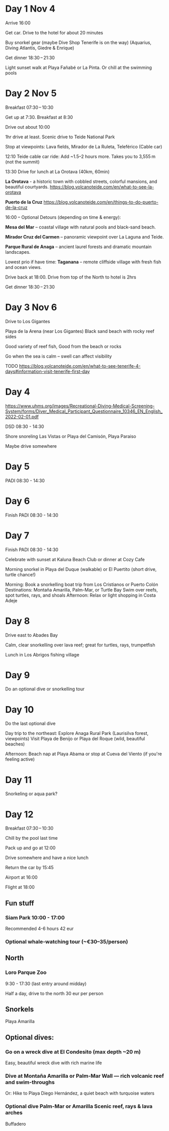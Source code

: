 # Day 1 Nov 4

Arrive 16:00

Get car. Drive to the hotel for about 20 minutes

Buy snorkel gear (maybe Dive Shop Tenerife is on the way) (Aquarius, Diving Atlantis, Giedre & Enrique)

Get dinner 18:30 – 21:30

Light sunset walk at Playa Fañabé or La Pinta. Or chill at the swimming pools
  
# Day 2 Nov 5

Breakfast	07:30 – 10:30

Get up at 7:30. Breakfast at 8:30

Drive out about 10:00

1hr drive at least. Scenic drive to Teide National Park

Stop at viewpoints: Lava fields, Mirador de La Ruleta, Teleférico (Cable car)

12:10 Teide cable car ride: Add ~1.5–2 hours more. Takes you to 3,555 m (not the summit)

13:30 Drive for lunch at La Orotava (40km, 60min)

**La Orotava** - a historic town with cobbled streets, colorful mansions, and beautiful courtyards. 
https://blog.volcanoteide.com/en/what-to-see-la-orotava

**Puerto de la Cruz** https://blog.volcanoteide.com/en/things-to-do-puerto-de-la-cruz

16:00 – Optional Detours (depending on time & energy):

**Mesa del Mar** – coastal village with natural pools and black-sand beach.

**Mirador Cruz del Carmen** – panoramic viewpoint over La Laguna and Teide.

**Parque Rural de Anaga** – ancient laurel forests and dramatic mountain landscapes.

Lowest prio if have time: **Taganana** – remote cliffside village with fresh fish and ocean views.

Drive back at 18:00. Drive from top of the North to hotel is 2hrs

Get dinner 18:30 – 21:30

# Day 3 Nov 6

Drive to Los Gigantes

Playa de la Arena (near Los Gigantes) Black sand beach with rocky reef sides

Good variety of reef fish, Good from the beach or rocks

Go when the sea is calm – swell can affect visibility

TODO https://blog.volcanoteide.com/en/what-to-see-tenerife-4-days#information-visit-tenerife-first-day

# Day 4

https://www.uhms.org/images/Recreational-Diving-Medical-Screening-System/forms/Diver_Medical_Participant_Questionnaire_10346_EN_English_2022-02-01.pdf

DSD 08:30 - 14:30

Shore snoreling Las Vistas or Playa del Camisón, Playa Paraiso

Maybe drive somewhere

# Day 5

PADI 08:30 - 14:30

# Day 6

Finish PADI 08:30 - 14:30

# Day 7

Finish PADI 08:30 - 14:30

Celebrate with sunset at Kaluna Beach Club or dinner at Cozy Cafe

Morning snorkel in Playa del Duque (walkable) or El Puertito (short drive, turtle chance!)

Morning: Book a snorkelling boat trip from Los Cristianos or Puerto Colón
Destinations: Montaña Amarilla, Palm-Mar, or Turtle Bay
Swim over reefs, spot turtles, rays, and shoals
Afternoon: Relax or light shopping in Costa Adeje

# Day 8

Drive east to Abades Bay

Calm, clear snorkelling over lava reef; great for turtles, rays, trumpetfish

Lunch in Los Abrigos fishing village

# Day 9

Do an optional dive or snorkelling tour

# Day 10

Do the last optional dive

Day trip to the northeast:
Explore Anaga Rural Park (Laurisilva forest, viewpoints)
Visit Playa de Benijo or Playa del Roque (wild, beautiful beaches)

Afternoon: Beach nap at Playa Abama or stop at Cueva del Viento (if you're feeling active)

# Day 11

Snorkeling or aqua park?

# Day 12 

Breakfast 	07:30 – 10:30

Chill by the pool last time

Pack up and go at 12:00

Drive somewhere and have a nice lunch

Return the car by 15:45

Airport at 16:00

Flight at 18:00

## Fun stuff

### Siam Park 10:00 - 17:00 

Recommended 4-6 hours 42 eur

### Optional whale-watching tour (~€30–35/person)

## North

### Loro Parque Zoo

9:30 - 17:30 (last entry around midday) 

Half a day, drive to the north 30 eur per person

## Snorkels

Playa Amarilla

## Optional dives: 

### Go on a wreck dive at El Condesito (max depth ~20 m)
Easy, beautiful wreck dive with rich marine life

### Dive at Montaña Amarilla or Palm-Mar Wall — rich volcanic reef and swim-throughs
Or: Hike to Playa Diego Hernández, a quiet beach with turquoise waters

### Optional dive	Palm-Mar or Amarilla	Scenic reef, rays & lava arches

Buffadero

